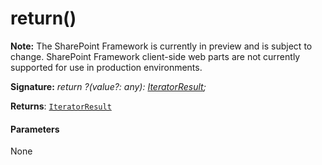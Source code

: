 # return()
**Note:** The SharePoint Framework is currently in preview and is subject to change. SharePoint Framework client-side web parts are not currently supported for use in production environments.





**Signature:** _return ?(value?: any): [IteratorResult](../es6-promise.api/interface/iteratorresult.md)<T>;_

**Returns**: [`IteratorResult`](../es6-promise.api/interface/iteratorresult.md)<T>





#### Parameters
None


